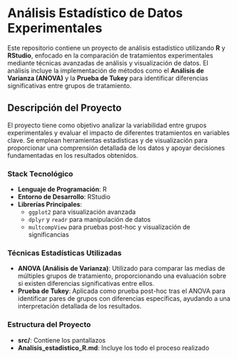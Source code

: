 # Análisis Estadístico de Datos Experimentales

Este repositorio contiene un proyecto de análisis estadístico utilizando **R** y **RStudio**, enfocado en la comparación de tratamientos experimentales mediante técnicas avanzadas de análisis y visualización de datos. El análisis incluye la implementación de métodos como el **Análisis de Varianza (ANOVA)** y la **Prueba de Tukey** para identificar diferencias significativas entre grupos de tratamiento.

## Descripción del Proyecto

El proyecto tiene como objetivo analizar la variabilidad entre grupos experimentales y evaluar el impacto de diferentes tratamientos en variables clave. Se emplean herramientas estadísticas y de visualización para proporcionar una comprensión detallada de los datos y apoyar decisiones fundamentadas en los resultados obtenidos.

### Stack Tecnológico

- **Lenguaje de Programación**: R
- **Entorno de Desarrollo**: RStudio
- **Librerías Principales**:
  - `ggplot2` para visualización avanzada
  - `dplyr` y `readr` para manipulación de datos
  - `multcompView` para pruebas post-hoc y visualización de significancias

### Técnicas Estadísticas Utilizadas

- **ANOVA (Análisis de Varianza)**: Utilizado para comparar las medias de múltiples grupos de tratamiento, proporcionando una evaluación sobre si existen diferencias significativas entre ellos.
- **Prueba de Tukey**: Aplicada como prueba post-hoc tras el ANOVA para identificar pares de grupos con diferencias específicas, ayudando a una interpretación detallada de los resultados.

### Estructura del Proyecto

- **src/**: Contiene los pantallazos
- **Analisis_estadistico_R.md**: Incluye los todo el proceso realizado
